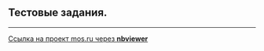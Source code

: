 ## Тестовые задания.
____________________

[Ссылка на проект mos.ru через **nbviewer**](https://nbviewer.jupyter.org/github/konicaRu/i_am_data_analyst/blob/master/test_task/test_task_mos_ru_03_21.ipynb)
